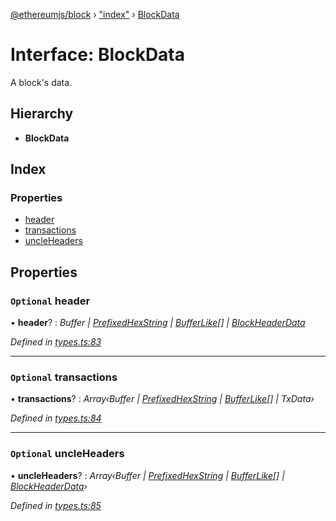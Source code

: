 [@ethereumjs/block](../README.md) › ["index"](../modules/_index_.md) › [BlockData](_index_.blockdata.md)

# Interface: BlockData

A block's data.

## Hierarchy

* **BlockData**

## Index

### Properties

* [header](_index_.blockdata.md#optional-header)
* [transactions](_index_.blockdata.md#optional-transactions)
* [uncleHeaders](_index_.blockdata.md#optional-uncleheaders)

## Properties

### `Optional` header

• **header**? : *Buffer | [PrefixedHexString](../modules/_index_.md#prefixedhexstring) | [BufferLike](../modules/_index_.md#bufferlike)[] | [BlockHeaderData](_index_.blockheaderdata.md)*

*Defined in [types.ts:83](https://github.com/ethereumjs/ethereumjs-vm/blob/master/packages/block/src/types.ts#L83)*

___

### `Optional` transactions

• **transactions**? : *Array‹Buffer | [PrefixedHexString](../modules/_index_.md#prefixedhexstring) | [BufferLike](../modules/_index_.md#bufferlike)[] | TxData›*

*Defined in [types.ts:84](https://github.com/ethereumjs/ethereumjs-vm/blob/master/packages/block/src/types.ts#L84)*

___

### `Optional` uncleHeaders

• **uncleHeaders**? : *Array‹Buffer | [PrefixedHexString](../modules/_index_.md#prefixedhexstring) | [BufferLike](../modules/_index_.md#bufferlike)[] | [BlockHeaderData](_index_.blockheaderdata.md)›*

*Defined in [types.ts:85](https://github.com/ethereumjs/ethereumjs-vm/blob/master/packages/block/src/types.ts#L85)*
